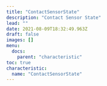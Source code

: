 ```yaml
---
title: "ContactSensorState"
description: "Contact Sensor State"
lead: ""
date: 2021-08-09T18:32:49.963Z
draft: false
images: []
menu:
  docs:
    parent: "characteristic"
toc: true
characteristic:
  name: "ContactSensorState"
---
```

